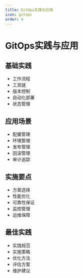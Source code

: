 ```yaml
---
title: GitOps实践与应用
icon: gitops
order: 4
---
```


# GitOps实践与应用

## 基础实践
- 工作流程
- 工具链
- 版本控制
- 自动化部署
- 状态管理

## 应用场景
- 配置管理
- 环境管理
- 发布管理
- 回滚管理
- 审计追踪

## 实施要点
- 方案选择
- 性能优化
- 可靠性保证
- 监控管理
- 运维保障

## 最佳实践
- 实践规范
- 实施策略
- 优化方法
- 评估方案
- 维护建议
